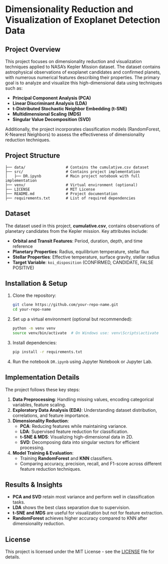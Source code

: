 # Dimensionality Reduction and Visualization of Exoplanet Detection Data

## Project Overview
This project focuses on dimensionality reduction and visualization techniques applied to NASA’s Kepler Mission dataset. The dataset contains astrophysical observations of exoplanet candidates and confirmed planets, with numerous numerical features describing their properties. The primary goal is to analyze and visualize this high-dimensional data using techniques such as:

- **Principal Component Analysis (PCA)**
- **Linear Discriminant Analysis (LDA)**
- **t-Distributed Stochastic Neighbor Embedding (t-SNE)**
- **Multidimensional Scaling (MDS)**
- **Singular Value Decomposition (SVD)**

Additionally, the project incorporates classification models (RandomForest, K-Nearest Neighbors) to assess the effectiveness of dimensionality reduction techniques.

## Project Structure
```
├── data/                  # Contains the cumulative.csv dataset
├── src/                   # Contains project implementation
│   ├── DR.ipynb           # Main project notebook with full implementation
├── venv/                  # Virtual environment (optional)
├── LICENSE                # MIT License
├── README.md              # Project documentation
├── requirements.txt       # List of required dependencies
```

## Dataset
The dataset used in this project, **cumulative.csv**, contains observations of planetary candidates from the Kepler mission. Key attributes include:
- **Orbital and Transit Features**: Period, duration, depth, and time reference
- **Planetary Properties**: Radius, equilibrium temperature, stellar flux
- **Stellar Properties**: Effective temperature, surface gravity, stellar radius
- **Target Variable**: `koi_disposition` (CONFIRMED, CANDIDATE, FALSE POSITIVE)

## Installation & Setup
1. Clone the repository:
   ```bash
   git clone https://github.com/your-repo-name.git
   cd your-repo-name
   ```
2. Set up a virtual environment (optional but recommended):
   ```bash
   python -m venv venv
   source venv/bin/activate  # On Windows use: venv\Scripts\activate
   ```
3. Install dependencies:
   ```bash
   pip install -r requirements.txt
   ```
4. Run the notebook `DR.ipynb` using Jupyter Notebook or Jupyter Lab.

## Implementation Details
The project follows these key steps:
1. **Data Preprocessing**: Handling missing values, encoding categorical variables, feature scaling.
2. **Exploratory Data Analysis (EDA)**: Understanding dataset distribution, correlations, and feature importance.
3. **Dimensionality Reduction**:
   - **PCA**: Reducing features while maintaining variance.
   - **LDA**: Supervised feature reduction for classification.
   - **t-SNE & MDS**: Visualizing high-dimensional data in 2D.
   - **SVD**: Decomposing data into singular vectors for efficient processing.
4. **Model Training & Evaluation**:
   - Training **RandomForest** and **KNN** classifiers.
   - Comparing accuracy, precision, recall, and F1-score across different feature reduction techniques.

## Results & Insights
- **PCA and SVD** retain most variance and perform well in classification tasks.
- **LDA** shows the best class separation due to supervision.
- **t-SNE and MDS** are useful for visualization but not for feature extraction.
- **RandomForest** achieves higher accuracy compared to KNN after dimensionality reduction.

## License
This project is licensed under the MIT License - see the [LICENSE](LICENSE) file for details.
